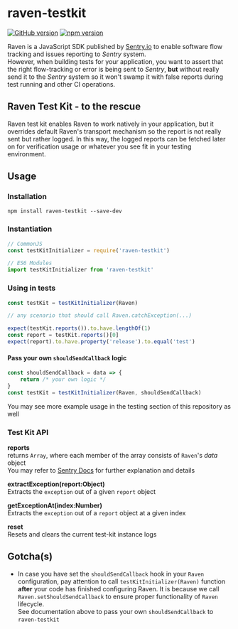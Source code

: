 # raven-testkit
[![GitHub version](https://badge.fury.io/gh/wix%2Fraven-testkit.svg)](https://badge.fury.io/gh/wix%2Fraven-testkit)
[![npm version](https://badge.fury.io/js/raven-testkit.svg)](https://badge.fury.io/js/raven-testkit)

Raven is a JavaScript SDK published by [Sentry.io](https://docs.sentry.io/clients/) to enable software flow tracking and issues reporting to *Sentry* system.<br>
However, when building tests for your application, you want to assert that the right flow-tracking or error is being sent to *Sentry*, **but** without really send it to the *Sentry* system so it won't swamp it with false reports during test running and other CI operations.

## Raven Test Kit - to the rescue
Raven test kit enables Raven to work natively in your application, but it overrides default Raven's transport mechanism so the report is not really sent but rather logged. In this way, the logged reports can be fetched later on for verification usage or whatever you see fit in your testing environment.

## Usage
### Installation
```
npm install raven-testkit --save-dev
```
### Instantiation
```javascript
// CommonJS 
const testKitInitializer = require('raven-testkit')

// ES6 Modules
import testKitInitializer from 'raven-testkit'
```
### Using in tests
```javascript
const testKit = testKitInitializer(Raven)

// any scenario that should call Raven.catchException(...)

expect(testKit.reports()).to.have.lengthOf(1)
const report = testKit.reports()[0]
expect(report).to.have.property('release').to.equal('test')
```
#### Pass your own `shouldSendCallback` logic
```javascript
const shouldSendCallback = data => {
    return /* your own logic */
}
const testKit = testKitInitializer(Raven, shouldSendCallback)
```

You may see more example usage in the testing section of this repository as well

### Test Kit API
**reports**<br>
returns `Array`, where each member of the array consists of `Raven`'s *data* object<br>
You may refer to [Sentry Docs](https://docs.sentry.io/clients/) for further explanation and details

**extractException(report:Object)**<br>
Extracts the `exception` out of a given `report` object

**getExceptionAt(index:Number)**<br>
Extracts the `exception` out of a `report` object at a given index

**reset**<br>
Resets and clears the current test-kit instance logs

## Gotcha(s)
* In case you have set the `shouldSendCallback` hook in your `Raven` configuration, pay attention to call `testKitInitializer(Raven)` function **after** your code has finished configuring Raven. It is because we call `Raven.setShouldSendCallback` to ensure proper functionality of `Raven` lifecycle.<br>
See documentation above to pass your own `shouldSendCallback` to `raven-testkit`